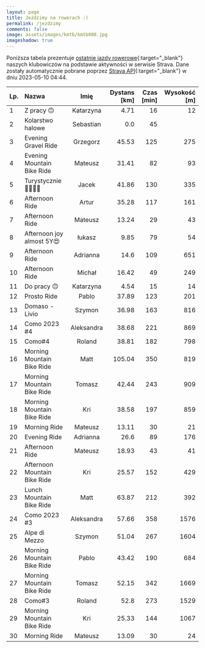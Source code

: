 ```yaml
---
layout: page
title: Jeździmy na rowerach :)
permalink: /jezdzimy
comments: false
image: assets/images/kmtb/kmtb008.jpg
imageshadow: true
---
```


Poniższa tabela prezentuje [ostatnie jazdy rowerowe](https://www.strava.com/clubs/336381){:target="_blank"} naszych klubowiczów na podstawie aktywności w serwisie Strava. Dane zostały automatycznie pobrane poprzez [Strava API](https://developers.strava.com/docs/reference/#api-Clubs-getClubActivitiesById){:target="_blank"} w dniu 2023-05-10 04:44.

Lp. | Nazwa | Imię | Dystans [km] | Czas [min] | Wysokość [m]
:--- | :--- | :---: | ---: | ---: | ---:
1|Z pracy 🙃|Katarzyna|4.71|16|12
2|Kolarstwo halowe|Sebastian|0.0|45|
3|Evening Gravel Ride|Grzegorz|45.53|125|275
4|Evening Mountain Bike Ride|Mateusz|31.41|82|93
5|Turystycznie🚴‍♂️😎🥸|Jacek|41.86|130|335
6|Afternoon Ride|Artur|35.28|117|161
7|Afternoon Ride|Mateusz|13.24|29|43
8|Afternoon joy almost 5Y😍|łukasz|9.85|79|54
9|Afternoon Ride|Adrianna|14.6|109|651
10|Afternoon Ride|Michał|16.42|49|249
11|Do pracy 🙃|Katarzyna|4.54|15|14
12|Prosto Ride|Pablo|37.89|123|201
13|Domaso - Livio|Szymon|36.98|163|816
14|Como 2023 #4|Aleksandra|38.68|221|869
15|Como#4|Roland|38.81|182|798
16|Morning Mountain Bike Ride|Matt|105.04|350|819
17|Morning Mountain Bike Ride|Tomasz|42.44|243|909
18|Morning Mountain Bike Ride|Kri|38.58|197|859
19|Morning Ride|Mateusz|13.11|30|21
20|Evening Ride|Adrianna|26.6|89|176
21|Afternoon Ride|Mateusz|18.93|43|41
22|Afternoon Mountain Bike Ride|Kri|25.57|152|429
23|Lunch Mountain Bike Ride|Matt|63.87|212|392
24|Como 2023 #3|Aleksandra|57.66|358|1576
25|Alpe di Mezzo|Szymon|51.04|267|1604
26|Morning Mountain Bike Ride|Pablo|43.42|190|684
27|Morning Mountain Bike Ride|Tomasz|52.15|342|1669
28|Como#3|Roland|52.8|273|1529
29|Morning Mountain Bike Ride|Kri|25.33|144|1067
30|Morning Ride|Mateusz|13.09|30|24

